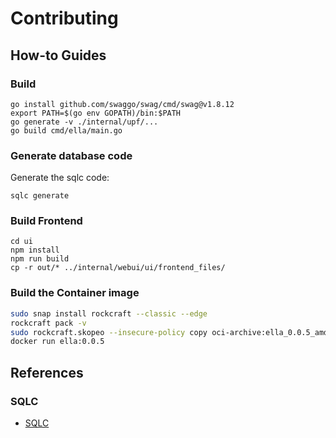 # Contributing

## How-to Guides
### Build

```
go install github.com/swaggo/swag/cmd/swag@v1.8.12
export PATH=$(go env GOPATH)/bin:$PATH
go generate -v ./internal/upf/...
go build cmd/ella/main.go
```

### Generate database code


Generate the sqlc code:

```shell
sqlc generate
```

### Build Frontend

```
cd ui
npm install
npm run build
cp -r out/* ../internal/webui/ui/frontend_files/
```

### Build the Container image

```bash
sudo snap install rockcraft --classic --edge
rockcraft pack -v
sudo rockcraft.skopeo --insecure-policy copy oci-archive:ella_0.0.5_amd64.rock docker-daemon:ella:0.0.5
docker run ella:0.0.5
```

## References

### SQLC

- [SQLC](https://docs.sqlc.dev/en/latest/)
